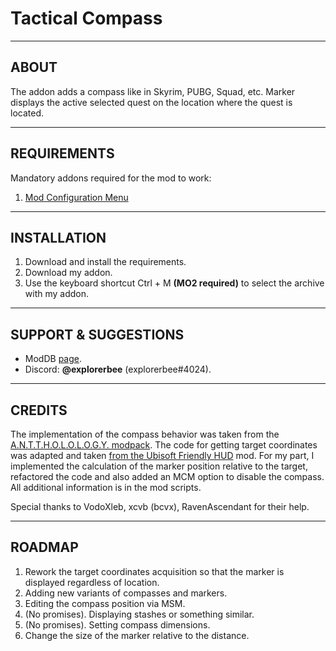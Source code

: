 # Tactical Compass

---

## ABOUT

The addon adds a compass like in Skyrim, PUBG, Squad, etc. Marker displays the active selected quest on the location where the quest is located. 

---

## REQUIREMENTS

Mandatory addons required for the mod to work:
1. [Mod Configuration Menu](https://www.moddb.com/mods/stalker-anomaly/addons/anomaly-mod-configuration-menu)

---

## INSTALLATION

1. Download and install the requirements.
2. Download my addon.
3. Use the keyboard shortcut Ctrl + M **(MO2 required)** to select the archive with my addon.

---

## SUPPORT & SUGGESTIONS
- ModDB [page](https://www.moddb.com/members/explorerbee).
- Discord: **@explorerbee** (explorerbee#4024).

---

## CREDITS
The implementation of the compass behavior was taken from the [A.N.T.T.H.O.L.O.L.O.G.Y. modpack](https://ap-pro.ru/forums/topic/4266-anomaly-anthology-12/).
The code for getting target coordinates was adapted and taken [from the Ubisoft Friendly HUD](https://www.moddb.com/mods/stalker-anomaly/addons/hud-ubisoft-friendly) mod.
For my part, I implemented the calculation of the marker position relative to the target, refactored the code and also added an MCM option to disable the compass.
All additional information is in the mod scripts.

Special thanks to VodoXleb, xcvb (bcvx), RavenAscendant for their help.

---

## ROADMAP

1. Rework the target coordinates acquisition so that the marker is displayed regardless of location.
2. Adding new variants of compasses and markers.
3. Editing the compass position via MSM.
4. (No promises). Displaying stashes or something similar.
5. (No promises). Setting compass dimensions.
6. Change the size of the marker relative to the distance.